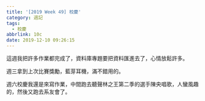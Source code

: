 ```yaml
---
title: '[2019 Week 49] 校慶'
category: 週記
tags:
  - 校慶
abbrlink: 10c
date: 2019-12-10 09:26:15
---
```

這週我把許多作業都完成了，資料庫專題要把資料匯進去了，心情放鬆許多。
<!-- more -->
週三拿到上次比賽獎勵，藍芽耳機，滿不錯用的。

週六校慶我還是來寫作業，中間跑去聽聲林之王第二季的選手陳央唱歌，人蠻風趣的，然後又跑去系友會了。